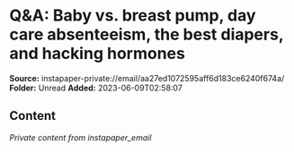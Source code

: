 # Q&A: Baby vs. breast pump, day care absenteeism, the best diapers, and hacking hormones

**Source:** instapaper-private://email/aa27ed1072595aff6d183ce6240f674a/
**Folder:** Unread
**Added:** 2023-06-09T02:58:07




## Content
*Private content from instapaper_email*
